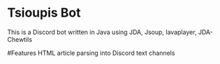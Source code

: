 # Tsioupis Bot
This is a Discord bot written in Java using JDA, Jsoup, lavaplayer, JDA-Chewtils

#Features
HTML article parsing into Discord text channels
